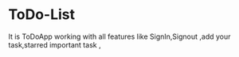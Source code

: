 # ToDo-List
It is ToDoApp working with all features like  SignIn,Signout ,add your task,starred important task ,
